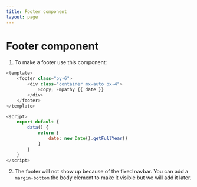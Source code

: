 ```yaml
---
title: Footer component
layout: page
---
```


# Footer component
1. To make a footer use this component:
```javascript
<template>
    <footer class="py-6">
        <div class="container mx-auto px-4">
            &copy; Empathy {{ date }}
        </div>
    </footer>
</template>

<script>
    export default {
        data() {
            return {
                date: new Date().getFullYear()
            }
        }
    }
</script>
```

2. The footer will not show up because of the fixed navbar. You can add a `margin-bottom` the body element to make it visible but we will add it later.